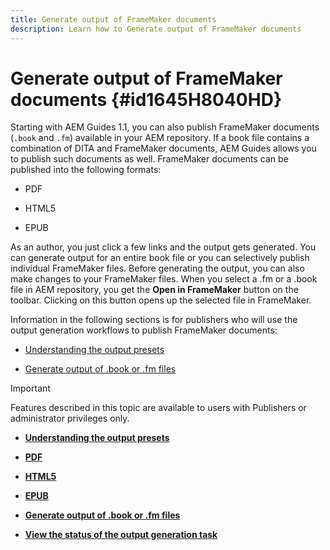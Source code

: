 ```yaml
---
title: Generate output of FrameMaker documents
description: Learn how to Generate output of FrameMaker documents
---
```


# Generate output of FrameMaker documents {#id1645H8040HD}

Starting with AEM Guides 1.1, you can also publish FrameMaker documents \(`.book` and `.fm`\) available in your AEM repository. If a book file contains a combination of DITA and FrameMaker documents, AEM Guides allows you to publish such documents as well. FrameMaker documents can be published into the following formats:

-   PDF

-   HTML5

-   EPUB


As an author, you just click a few links and the output gets generated. You can generate output for an entire book file or you can selectively publish individual FrameMaker files. Before generating the output, you can also make changes to your FrameMaker files. When you select a .fm or a .book file in AEM repository, you get the **Open in FrameMaker** button on the toolbar. Clicking on this button opens up the selected file in FrameMaker.

Information in the following sections is for publishers who will use the output generation workflows to publish FrameMaker documents:

-   [Understanding the output presets](fm-output-understand-presets.md#)

-   [Generate output of .book or .fm files](fm-output-generate.md#)

>[!IMPORTANT]
>
> Features described in this topic are available to users with Publishers or administrator privileges only.

-   **[Understanding the output presets](fm-output-understand-presets.md)**  

-   **[PDF](fm-output-pdf-preset.md)**  

-   **[HTML5](fm-output-html5-preset.md)**  

-   **[EPUB](fm-output-epub-preset.md)**  

-   **[Generate output of .book or .fm files](fm-output-generate.md)**  

-   **[View the status of the output generation task](fm-output-view-status.md)**  



